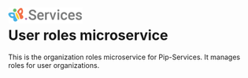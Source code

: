 # <img src="https://github.com/pip-services/pip-services/raw/master/design/Logo.png" alt="Pip.Services Logo" style="max-width:30%"> <br/> User roles microservice

This is the organization roles microservice for Pip-Services. 
It manages roles for user organizations.

